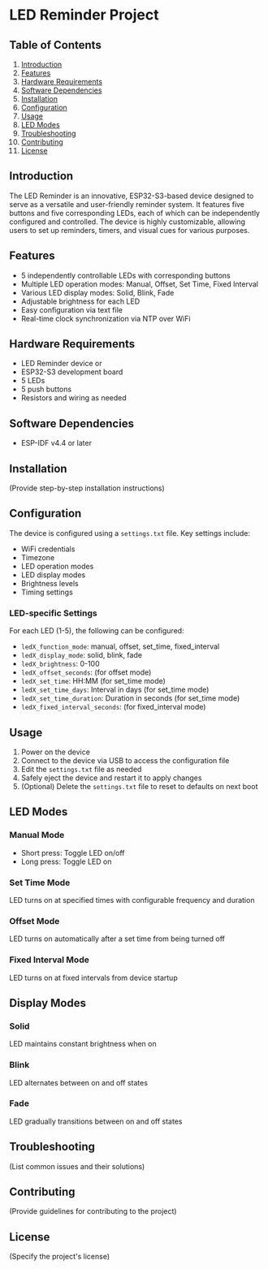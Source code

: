 # LED Reminder Project

## Table of Contents
1. [Introduction](#introduction)
2. [Features](#features)
3. [Hardware Requirements](#hardware-requirements)
4. [Software Dependencies](#software-dependencies)
5. [Installation](#installation)
6. [Configuration](#configuration)
7. [Usage](#usage)
8. [LED Modes](#led-modes)
9. [Troubleshooting](#troubleshooting)
10. [Contributing](#contributing)
11. [License](#license)

## Introduction
The LED Reminder is an innovative, ESP32-S3-based device designed to serve as a versatile and user-friendly reminder system. It features five buttons and five corresponding LEDs, each of which can be independently configured and controlled. The device is highly customizable, allowing users to set up reminders, timers, and visual cues for various purposes.

## Features
- 5 independently controllable LEDs with corresponding buttons
- Multiple LED operation modes: Manual, Offset, Set Time, Fixed Interval
- Various LED display modes: Solid, Blink, Fade
- Adjustable brightness for each LED
- Easy configuration via text file
- Real-time clock synchronization via NTP over WiFi

## Hardware Requirements
- LED Reminder device 
or 
- ESP32-S3 development board
- 5 LEDs
- 5 push buttons
- Resistors and wiring as needed

## Software Dependencies
- ESP-IDF v4.4 or later

## Installation
(Provide step-by-step installation instructions)

## Configuration
The device is configured using a `settings.txt` file. Key settings include:

- WiFi credentials
- Timezone
- LED operation modes
- LED display modes
- Brightness levels
- Timing settings

### LED-specific Settings
For each LED (1-5), the following can be configured:
- `ledX_function_mode`: manual, offset, set_time, fixed_interval
- `ledX_display_mode`: solid, blink, fade
- `ledX_brightness`: 0-100
- `ledX_offset_seconds`: (for offset mode)
- `ledX_set_time`: HH:MM (for set_time mode)
- `ledX_set_time_days`: Interval in days (for set_time mode)
- `ledX_set_time_duration`: Duration in seconds (for set_time mode)
- `ledX_fixed_interval_seconds`: (for fixed_interval mode)

## Usage
1. Power on the device
2. Connect to the device via USB to access the configuration file
3. Edit the `settings.txt` file as needed
4. Safely eject the device and restart it to apply changes
5. (Optional) Delete the `settings.txt` file to reset to defaults on next boot

## LED Modes

### Manual Mode
- Short press: Toggle LED on/off
- Long press: Toggle LED on

### Set Time Mode
LED turns on at specified times with configurable frequency and duration

### Offset Mode
LED turns on automatically after a set time from being turned off

### Fixed Interval Mode
LED turns on at fixed intervals from device startup

## Display Modes

### Solid
LED maintains constant brightness when on

### Blink
LED alternates between on and off states

### Fade
LED gradually transitions between on and off states

## Troubleshooting
(List common issues and their solutions)

## Contributing
(Provide guidelines for contributing to the project)

## License
(Specify the project's license)